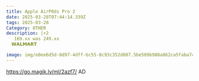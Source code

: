```yaml
---
title: Apple AirP0ds Pro 2
date: 2025-03-28T07:44:14.339Z
tags: 2025-03-28
Category: OTHER
description: |+2
   169.xx was 249.xx
  𝗪𝗔𝗟𝗠𝗔𝗥𝗧 

image: img/e0ee6d5d-8d97-4dff-bc55-8c93c352d087.5be509b988a862ca5faba74e264bb5c2.webp
---
```

https://go.magik.ly/ml/2azf7/
AD